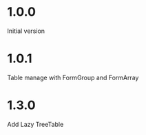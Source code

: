 # 1.0.0
Initial version
# 1.0.1
Table manage with FormGroup and FormArray

# 1.3.0
Add Lazy TreeTable